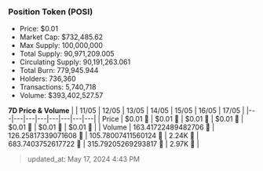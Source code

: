 
  ### Position Token (POSI)
  - Price: $0.01
  - Market Cap: $732,485.62
  - Max Supply: 100,000,000
  - Total Supply: 90,971,209.005
  - Circulating Supply: 90,191,263.061
  - Total Burn: 779,945.944
  - Holders: 736,360
  - Transactions: 5,740,718
  - Volume: $393,402,527.57

  **7D Price & Volume**
  | | 11&#x2F;05 | 12&#x2F;05 | 13&#x2F;05 | 14&#x2F;05 | 15&#x2F;05 | 16&#x2F;05 | 17&#x2F;05 |
  |---|---|---|---|---|---|---|---|
  | Price | $0.01 🔻 | $0.01 🚀 | $0.01 🚀 | $0.01 🔻 | $0.01 🚀 | $0.01 🔻 | $0.01 🔻 |
  | Volume | 163.41722489482706 🔻 | 126.25817339071608 🔻 | 105.78007411560124 🔻 | 2.24K 🚀 | 683.7403752617722 🔻 | 315.79205269293817 🔻 | 2.97K 🚀 |

  > updated_at: May 17, 2024 4:43 PM
